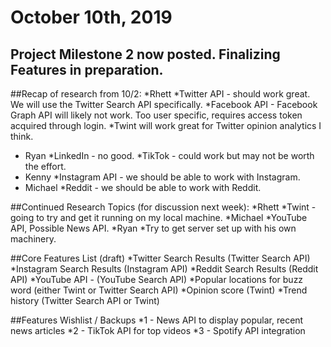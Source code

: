 # October 10th, 2019

## Project Milestone 2 now posted. Finalizing Features in preparation.

##Recap of research from 10/2:
*Rhett
  *Twitter API - should work great. We will use the Twitter Search API specifically.
  *Facebook API - Facebook Graph API will likely not work. Too user specific, requires access token acquired through login.
  *Twint will work great for Twitter opinion analytics I think.
* Ryan
  *LinkedIn - no good.
  *TikTok - could work but may not be worth the effort.
* Kenny
  *Instagram API - we should be able to work with Instagram.
* Michael
  *Reddit - we should be able to work with Reddit.

##Continued Research Topics (for discussion next week):
  *Rhett
    *Twint - going to try and get it running on my local machine.
  *Michael
    *YouTube API, Possible News API.
  *Ryan
    *Try to get server set up with his own machinery.

##Core Features List (draft)
  *Twitter Search Results (Twitter Search API)
  *Instagram Search Results (Instagram API)
  *Reddit Search Results (Reddit API)
  *YouTube API - (YouTube Search API)
  *Popular locations for buzz word (either Twint or Twitter Search API)
  *Opinion score (Twint)
  *Trend history (Twitter Search API or Twint)

##Features Wishlist / Backups
  *1 - News API to display popular, recent news articles
  *2 - TikTok API for top videos
  *3 - Spotify API integration
